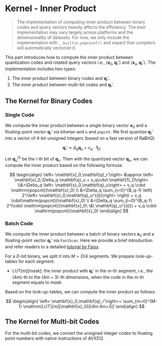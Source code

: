 # Kernel - Inner Product

<!-- > [!NOTE] -->
> The implementation of computing inner product between binary codes and query vectors heavily affects the efficiency. The best implementation may vary largely across platforms and the dimensionality of datasets. For now, we only include the implementation with `__builtin_popcountll` and expect that compilers will automatically vectorize it.

This part introduces how to compute the inner product between quantization codes and rotated query vectors i.e., $\left< \mathbf{x}_0,\mathbf{q}_r'\right>$ and $\left< \mathbf{x}_u,\mathbf{q}_r'\right>$. The implementation includes two types:

1. The inner product between binary codes and $\mathbf{q}_r'$.
2. The inner product between multi-bit codes and $\mathbf{q}_r'$.


## The Kernel for Binary Codes

### Single Code
We compute the inner product between a single binary vector $\mathbf{x}_0$ and a floating-point vector $\mathbf{q}_r'$ via bitwise-and `&` and `popcnt`. We first quantize $\mathbf{q}_r'$ into a vector of 4-bit unsigned integers (based on a fast version of RaBitQ). 

$$
\mathbf{q}_r'\approx \Delta_q \mathbf{q}_u + v_q\cdot \mathbf{1}_D
$$

Let $\mathbf{q}_u^{(i)}$ be the $i$-th bit of $\mathbf{q}_u$. Then with the quantized vector $\mathbf{q}_u$, we can compute the inner product based on the following formula:

$$
\begin{align}
\left< \mathbf{x}_0,\mathbf{q}_r'\right>
&\approx \left< \mathbf{x}_0,\Delta_q \mathbf{q}_u + v_q\cdot \mathbf{1}_D\right>
\\&=\Delta_q \left< \mathbf{x}_0,\mathbf{q}_u\right> + v_q \cdot \mathrm{popcnt}(\mathbf{x}_0)
\\ &=\Delta_q \sum_{i=0}^{B_q-1} \left( 2^i\left< \mathbf{x}_0,\mathbf{q}_u^{(i)}\right> \right) + v_q \cdot\mathrm{popcnt}(\mathbf{x}_0)
\\ &=\Delta_q \sum_{i=0}^{B_q-1} 2^i\cdot \mathrm{popcnt}(\mathbf{x}_0\ \&\  \mathbf{q}_u^{(i)})  + v_q \cdot \mathrm{popcnt}(\mathbf{x}_0)
\end{align}
$$


### Batch Code
We compute the inner product between a batch of binary vectors $\mathbf{x}_0$ and a floating-point vector $\mathbf{q}_r'$ via `FastScan`. Here we provide a brief introduction and refer readers to a detailed [tutorial by Faiss](https://github.com/facebookresearch/faiss/wiki/Fast-accumulation-of-PQ-and-AQ-codes-(FastScan)).

For a $D$-bit binary, we split it into $M=D/4$ segments. We prepare look-up-tables for each segment.
- $\mathrm{LUT}[m][mask]$: the inner product with $\mathbf{q}_r'$ in the $m$-th segment, i.e., the $(4m)$-th to the $(4m+3)$-th dimensions, when the code in the $m$-th segment equals to $mask$. 

Based on the look-up-tables, we can compute the inner product as follows:

$$
\begin{align}
\left< \mathbf{x}_0,\mathbf{q}_r'\right>= \sum_{m=0}^{M-1}  \mathrm{LUT}[m][\mathbf{x}_{0}[4m:4m+3]] 
\end{align}
$$


## The Kernel for Multi-bit Codes

For the multi-bit codes, we convert the unsigned integer codes to floating point numbers with native instructions of AVX512. 
